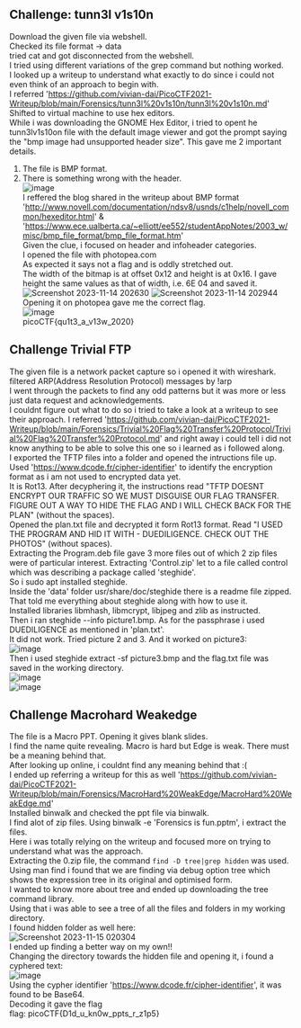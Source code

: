 ## Challenge: tunn3l v1s10n  
Download the given file via webshell.  
Checked its file format -> data  
tried cat and got disconnected from the webshell.  
I tried using different variations of the grep command but nothing worked.  
I looked up a writeup to understand what exactly to do since i could not even think of an approach to begin with.  
I referred 'https://github.com/vivian-dai/PicoCTF2021-Writeup/blob/main/Forensics/tunn3l%20v1s10n/tunn3l%20v1s10n.md'  
Shifted to virtual machine to use hex editors.  
While i was downloading the GNOME Hex Editor, i tried to opent he tunn3lv1s10on file with the default image viewer and got the prompt saying the "bmp image had unsupported header size". This gave me 2 important details.  
1. The file is BMP format.
2. There is something wrong with the header.  
![image](https://github.com/Azure9733/picoCTF/assets/143328010/4ee64442-dcf3-45dd-b6d8-134a57883726)  
I reffered the blog shared in the writeup about BMP format 'http://www.novell.com/documentation/ndsv8/usnds/c1help/novell_common/hexeditor.html' & 'https://www.ece.ualberta.ca/~elliott/ee552/studentAppNotes/2003_w/misc/bmp_file_format/bmp_file_format.htm'  
Given the clue, i focused on header and infoheader categories.  
I opened the file with photopea.com  
As expected it says not a flag and is oddly stretched out.  
The width of the bitmap is at offset 0x12 and height is at 0x16. I gave height the same values as that of width, i.e. 6E 04 and saved it.  
![Screenshot 2023-11-14 202630](https://github.com/Azure9733/picoCTF/assets/143328010/cea2f81d-6a2d-4fad-8923-6429691baf07)
![Screenshot 2023-11-14 202944](https://github.com/Azure9733/picoCTF/assets/143328010/fab30c07-219f-46f6-a470-43ead9bccd68)  
Opening it on photopea gave me the correct flag.  
![image](https://github.com/Azure9733/picoCTF/assets/143328010/33966840-2ee8-4b2c-9fcf-8ee48c160b7b)  
picoCTF{qu1t3_a_v13w_2020}
## Challenge Trivial FTP  
The given file is a network packet capture so i opened it with wireshark.  
filtered ARP(Address Resolution Protocol) messages by !arp  
I went through the packets to find any odd patterns but it was more or less just data request and acknowledgements.  
I couldnt figure out what to do so i tried to take a look at a writeup to see their approach. I referred 'https://github.com/vivian-dai/PicoCTF2021-Writeup/blob/main/Forensics/Trivial%20Flag%20Transfer%20Protocol/Trivial%20Flag%20Transfer%20Protocol.md' and right away i could tell i did not know anything to be able to solve this one so i learned as i followed along.  
I exported the TFTP files into a folder and opened the intructions file up.  
Used 'https://www.dcode.fr/cipher-identifier' to identify the encryption format as i am not used to encrypted data yet.  
It is Rot13. After decyphering it, the instructions read "TFTP DOESNT ENCRYPT OUR TRAFFIC SO WE MUST DISGUISE OUR FLAG TRANSFER. FIGURE OUT A WAY TO HIDE THE FLAG AND I WILL CHECK BACK FOR THE PLAN" (without the spaces).  
Opened the plan.txt file and decrypted it form Rot13 format. Read "I USED THE PROGRAM AND HID IT WITH - DUEDILIGENCE. CHECK OUT THE PHOTOS" (without spaces).  
Extracting the Program.deb file gave 3 more files out of which 2 zip files were of particular interest. Extracting 'Control.zip' let to a file called control which was describing a package called 'steghide'.  
So i sudo apt installed steghide.  
Inside the 'data' folder usr/share/doc/steghide there is a readme file zipped. That told me everything about steghide along with how to use it.  
Installed libraries libmhash, libmcrypt, libjpeg and zlib as instructed.  
Then i ran steghide --info picture1.bmp. As for the passphrase i used DUEDILIGENCE as mentioned in 'plan.txt'.  
It did not work. Tried picture 2 and 3. And it worked on picture3:  
![image](https://github.com/Azure9733/picoCTF/assets/143328010/b4d8439f-c69c-42df-9fbd-98cd9d5ddd85)  
Then i used steghide extract -sf picture3.bmp and the flag.txt file was saved in the working directory.  
![image](https://github.com/Azure9733/picoCTF/assets/143328010/c712d8b6-e453-4b81-8e8b-bda32d67de65)  
![image](https://github.com/Azure9733/picoCTF/assets/143328010/0235fa57-2d98-4248-a2f7-76512446d0c4)  
## Challenge Macrohard Weakedge  
The file is a Macro PPT. Opening it gives blank slides.  
I find the name quite revealing. Macro is hard but Edge is weak. There must be a meaning behind that.  
After looking up online, i couldnt find any meaning behind that :(  
I ended up referring a writeup for this as well 'https://github.com/vivian-dai/PicoCTF2021-Writeup/blob/main/Forensics/MacroHard%20WeakEdge/MacroHard%20WeakEdge.md'  
Installed binwalk and checked the ppt file via binwalk.  
I find alot of zip files. Using binwalk -e 'Forensics is fun.pptm', i extract the files.  
Here i was totally relying on the writeup and focused more on trying to understand what was the approach.  
Extracting the 0.zip file, the command  `find -D tree|grep hidden` was used. Using man find i found that we are finding via debug option tree which shows the expression tree in its original and optimised form.  
I wanted to know more about tree and ended up downloading the tree command library.  
Using that i was able to see a tree of all the files and folders in my working directory.  
I found hidden folder as well here:  
![Screenshot 2023-11-15 020304](https://github.com/Azure9733/picoCTF/assets/143328010/c603ae23-b211-4dae-bd8b-2cc089fcd2d1)  
I ended up finding a better way on my own!!  
Changing the directory towards the hidden file and opening it, i found a cyphered text:  
![image](https://github.com/Azure9733/picoCTF/assets/143328010/6631ce1c-67f5-4bc0-8e4b-67e10ac1ac33)  
Using the cypher identifier 'https://www.dcode.fr/cipher-identifier', it was found to be Base64.  
Decoding it gave the flag  
flag: picoCTF{D1d_u_kn0w_ppts_r_z1p5}  
